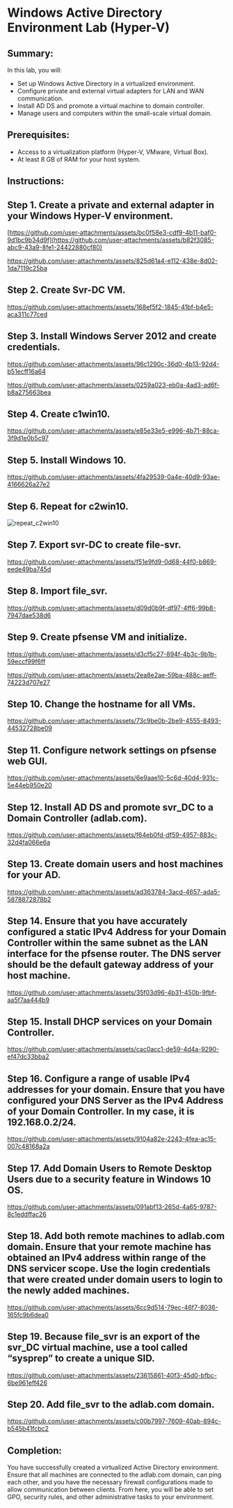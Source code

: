 # Windows Active Directory Environment Lab (Hyper-V)

## Summary:

In this lab, you will:
- Set up Windows Active Directory in a virtualized environment.
- Configure private and external virtual adapters for LAN and WAN communication.
- Install AD DS and promote a virtual machine to domain controller.
- Manage users and computers within the small-scale virtual domain.

## Prerequisites:

- Access to a virtualization platform (Hyper-V, VMware, Virtual Box).
- At least 8 GB of RAM for your host system.

## Instructions:

## Step 1. **Create a private and external adapter in your Windows Hyper-V environment.**
   
[https://github.com/user-attachments/assets/bc0f58e3-cdf9-4b11-baf0-9d1bc9b34d9f](https://github.com/user-attachments/assets/b82f3085-abc9-43a9-8fe1-24422880cf80)

https://github.com/user-attachments/assets/825d61a4-e112-438e-8d02-1da7119c25ba

## Step 2. **Create Svr-DC VM.**
   
https://github.com/user-attachments/assets/168ef5f2-1845-41bf-b4e5-aca311c77ced
   
## Step 3. **Install Windows Server 2012 and create credentials.**

https://github.com/user-attachments/assets/96c1290c-36d0-4b13-92d4-b51ecff16a64

https://github.com/user-attachments/assets/0259a023-eb0a-4ad3-ad6f-b8a275663bea

## Step 4. **Create c1win10.**

https://github.com/user-attachments/assets/e85e33e5-e996-4b71-88ca-3f9d1e0b5c97

## Step 5. **Install Windows 10.**

https://github.com/user-attachments/assets/4fa29539-0a4e-40d9-93ae-4166626a27e2

## Step 6. **Repeat for c2win10.**

![repeat_c2win10](https://github.com/user-attachments/assets/1eb84f2a-a47e-4b7a-984d-cac0a7d664cf)

## Step 7. **Export svr-DC to create file-svr.**

https://github.com/user-attachments/assets/f51e9fd9-0d68-44f0-b869-eede49ba745d

## Step 8. **Import file_svr.**

https://github.com/user-attachments/assets/d09d0b9f-df97-4ff6-99b8-7947dae538d6

## Step 9. **Create pfsense VM and initialize.**

https://github.com/user-attachments/assets/d3cf5c27-894f-4b3c-9b1b-59eccf99f6ff

https://github.com/user-attachments/assets/2ea8e2ae-59ba-488c-aeff-74223d707e27

## Step 10. **Change the hostname for all VMs.**

https://github.com/user-attachments/assets/73c9be0b-2be9-4555-8493-44532728be09

## Step 11. **Configure network settings on pfsense web GUI.**

https://github.com/user-attachments/assets/6e9aae10-5c6d-40d4-931c-5e44eb950e20

## Step 12. **Install AD DS and promote svr_DC to a Domain Controller (adlab.com).**

https://github.com/user-attachments/assets/f64eb0fd-df59-4957-883c-32d4fa066e6a

## Step 13. **Create domain users and host machines for your AD.**

https://github.com/user-attachments/assets/ad363784-3acd-4657-ada5-5878872878b2

## Step 14. **Ensure that you have accurately configured a static IPv4 Address for your Domain Controller within the same subnet as the LAN interface for the pfsense router. The DNS server should be the default gateway address of your host machine.**

https://github.com/user-attachments/assets/35f03d96-4b31-450b-9fbf-aa5f7aa444b9

## Step 15. **Install DHCP services on your Domain Controller.**

https://github.com/user-attachments/assets/cac0acc1-de59-4d4a-9290-ef47dc33bba2

## Step 16. **Configure a range of usable IPv4 addresses for your domain. Ensure that you have configured your DNS Server as the IPv4 Address of your Domain Controller. In my case, it is 192.168.0.2/24.**

https://github.com/user-attachments/assets/9104a82e-2243-4fea-ac15-007c48168a2a

## Step 17. **Add Domain Users to Remote Desktop Users due to a security feature in Windows 10 OS.**

https://github.com/user-attachments/assets/091abf13-265d-4a65-9787-8c1eddffac26

## Step 18. **Add both remote machines to adlab.com domain. Ensure that your remote machine has obtained an IPv4 address within range of the DNS servicer scope. Use the login credentials that were created under domain users to login to the newly added machines.**

https://github.com/user-attachments/assets/6cc9d514-79ec-46f7-8036-165fc9b6dea0

## Step 19. **Because file_svr is an export of the svr_DC virtual machine, use a tool called “sysprep” to create a unique SID.**

https://github.com/user-attachments/assets/23615861-40f3-45d0-bfbc-6be961eff426

## Step 20. **Add file_svr to the adlab.com domain.**

https://github.com/user-attachments/assets/c00b7997-7609-40ab-894c-b545b41fcbc2

## Completion:

You have successfully created a virtualized Active Directory environment. Ensure that all machines are connected to the adlab.com domain, can ping each other, and you have the necessary firewall configurations made to allow communication between clients. From here, you will be able to set GPO, security rules, and other administrative tasks to your environment.
